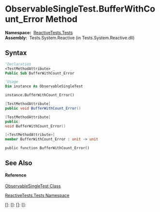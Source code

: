 # ObservableSingleTest.BufferWithCount\_Error Method

**Namespace:**  [ReactiveTests.Tests](ReactiveTests.Tests\ReactiveTests.Tests.md)  
**Assembly:**  Tests.System.Reactive (in Tests.System.Reactive.dll)

## Syntax

```vb
'Declaration
<TestMethodAttribute> _
Public Sub BufferWithCount_Error
```

```vb
'Usage
Dim instance As ObservableSingleTest

instance.BufferWithCount_Error()
```

```csharp
[TestMethodAttribute]
public void BufferWithCount_Error()
```

```c++
[TestMethodAttribute]
public:
void BufferWithCount_Error()
```

```fsharp
[<TestMethodAttribute>]
member BufferWithCount_Error : unit -> unit 
```

```jscript
public function BufferWithCount_Error()
```

## See Also

#### Reference

[ObservableSingleTest Class](ObservableSingleTest\ObservableSingleTest.md)

[ReactiveTests.Tests Namespace](ReactiveTests.Tests\ReactiveTests.Tests.md)

[]: 
[]: 
[]: 
[]: 